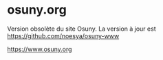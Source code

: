 # osuny.org

Version obsolète du site Osuny.
La version à jour est https://github.com/noesya/osuny-www

https://www.osuny.org
